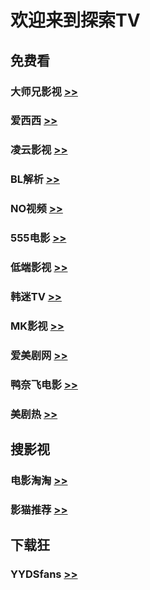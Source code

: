 # 欢迎来到探索TV

## 免费看
### 大师兄影视 [>>](https://tv.ci)
### 爱西西 [>>](https://aixixi.vip)
### 凌云影视 [>>](https://www.lingyun.tv)
### BL解析 [>>](https://vip.bljiex.cc)
### NO视频 [>>](https://www.novipnoad.com)
### 555电影 [>>](https://www.o8tv.com)
### 低端影视 [>>](https://ddys.tv)
### 韩迷TV [>>](https://www.hmtv.me)
### MK影视 [>>](https://www.mkvdo.com)
### 爱美剧网 [>>](https://www.mjw2020.com)
### 鸭奈飞电影 [>>](https://yanetflix.com) 
### 美剧热 [>>](https://meijure.com)


## 搜影视
### 电影淘淘 [>>](https://www.dianyingtaotao.com)
### 影猫推荐 [>>](https://www.mvcat.com)


## 下载狂
### YYDSfans [>>](https://yyds.fans)
